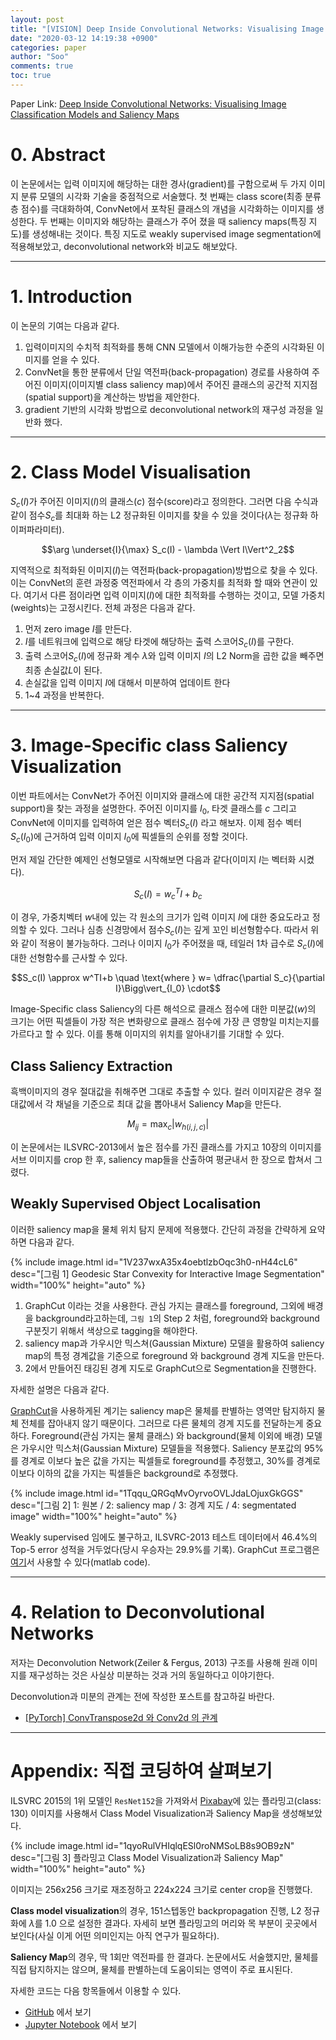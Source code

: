 ```yaml
---
layout: post
title: "[VISION] Deep Inside Convolutional Networks: Visualising Image Classification Models and Saliency Maps"
date: "2020-03-12 14:19:38 +0900"
categories: paper
author: "Soo"
comments: true
toc: true
---
```


Paper Link: [Deep Inside Convolutional Networks: Visualising Image Classification Models and Saliency Maps](https://arxiv.org/abs/1312.6034)

# 0. Abstract

이 논문에서는 입력 이미지에 해당하는 대한 경사(gradient)를 구함으로써 두 가지 이미지 분류 모델의 시각화 기술을 중점적으로 서술했다. 첫 번째는 class score(최종 분류층 점수)를 극대화하여, ConvNet에서 포착된 클래스의 개념을 시각화하는 이미지를 생성한다. 두 번째는 이미지와 해당하는 클래스가 주어 졌을 때 saliency maps(특징 지도)를 생성해내는 것이다. 특징 지도로 weakly supervised image segmentation에 적용해보았고, deconvolutional network와 비교도 해보았다.

---

# 1. Introduction

이 논문의 기여는 다음과 같다.

1. 입력이미지의 수치적 최적화를 통해 CNN 모델에서 이해가능한 수준의 시각화된 이미지를 얻을 수 있다.
2. ConvNet을 통한 분류에서 단일 역전파(back-propagation) 경로를 사용하여 주어진 이미지(이미지별 class saliency map)에서 주어진 클래스의 공간적 지지점(spatial support)을 계산하는 방법을 제안한다. 
3. gradient 기반의 시각화 방법으로 deconvolutional network의 재구성 과정을 일반화 했다.

---

# 2. Class Model Visualisation

$S_c(I)$가 주어진 이미지($I$)의 클래스($c$) 점수(score)라고 정의한다. 그러면 다음 수식과 같이 점수$S_c$를 최대화 하는 L2 정규화된 이미지를 찾을 수 있을 것이다($\lambda$는 정규화 하이퍼파라미터).

$$\arg \underset{I}{\max} S_c(I) - \lambda \Vert I\Vert^2_2$$

지역적으로 최적화된 이미지($I$)는 역전파(back-propagation)방법으로 찾을 수 있다. 이는 ConvNet의 훈련 과정중 역전파에서 각 층의 가중치를 최적화 할 때와 연관이 있다. 여기서 다른 점이라면 입력 이미지($I$)에 대한 최적화를 수행하는 것이고, 모델 가중치(weights)는 고정시킨다. 전체 과정은 다음과 같다.

1. 먼저 zero image $I$를 만든다.
2. $I$를 네트워크에 입력으로 해당 타겟에 해당하는 출력 스코어$S_c(I)$를 구한다.
3. 출력 스코어$S_c(I)$에 정규화 계수 $\lambda$와 입력 이미지 $I$의 L2 Norm을 곱한 값을 빼주면 최종 손실값$L$이 된다.
4. 손실값을 입력 이미지 $I$에 대해서 미분하여 업데이트 한다
5. 1~4 과정을 반복한다.

---

# 3. Image-Specific class Saliency Visualization

이번 파트에서는 ConvNet가 주어진 이미지와 클래스에 대한 공간적 지지점(spatial support)을 찾는 과정을 설명한다. 주어진 이미지를 $I_0$, 타겟 클래스를 $c$ 그리고 ConvNet에 이미지를 입력하여 얻은 점수 벡터$S_c(I)$ 라고 해보자. 이제 점수 벡터 $S_c(I_0)$에 근거하여 입력 이미지 $I_0$에 픽셀들의 순위를 정할 것이다.

먼저 제일 간단한 예제인 선형모델로 시작해보면 다음과 같다(이미지 $I$는 벡터화 시켰다). 

$$S_c(I) = w_c^TI+b_c$$

이 경우, 가중치벡터 $w$내에 있는 각 원소의 크기가 입력 이미지 $I$에 대한 중요도라고 정의할 수 있다. 그러나 심층 신경망에서 점수$S_c(I)$는 깊게 꼬인 비선형함수다. 따라서 위와 같이 적용이 불가능하다. 그러나 이미지 $I_0$가 주어졌을 때, 테일러 1차 급수로 $S_c(I)$에 대한 선형함수를 근사할 수 있다.

$$S_c(I) \approx w^TI+b \quad \text{where } w= \dfrac{\partial S_c}{\partial I}\Bigg\vert_{I_0} \cdot$$

Image-Specific class Saliency의 다른 해석으로 클래스 점수에 대한 미분값($w$)의 크기는 어떤 픽셀들이 가장 적은 변화량으로 클래스 점수에 가장 큰 영향일 미치는지를 가르다고 할 수 있다. 이를 통해 이미지의 위치를 알아내기를 기대할 수 있다.

## Class Saliency Extraction

흑백이미지의 경우 절대값을 취해주면 그대로 추출할 수 있다. 컬러 이미지같은 경우 절대값에서 각 채널을 기준으로 최대 값을 뽑아내서 Saliency Map을 만든다.

$$M_{ij} = \max_c \vert w_{h(i, j, c)} \vert$$

이 논문에서는 ILSVRC-2013에서 높은 점수를 가진 클래스를 가지고 10장의 이미지를 서브 이미지를 crop 한 후, saliency map들을 산출하여 평균내서 한 장으로 합쳐서 그렸다.

## Weakly Supervised Object Localisation

이러한 saliency map을 물체 위치 탐지 문제에 적용했다. 간단히 과정을 간략하게 요약하면 다음과 같다.

{% include image.html id="1V237wxA35x4oebtlzbOqc3h0-nH44cL6" desc="[그림 1] Geodesic Star Convexity for Interactive Image Segmentation" width="100%" height="auto" %}

1. GraphCut 이라는 것을 사용한다. 관심 가지는 클래스를 foreground, 그외에 배경을 background라고하는데, `그림 1`의 Step 2 처럼, foreground와 background 구분짓기 위해서 색상으로 tagging을 해야한다.
2. saliency map과 가우시안 믹스쳐(Gaussian Mixture) 모델을 활용하여 saliency map의 특정 경계값을 기준으로 foreground 와 background 경계 지도을 만든다.
3. 2에서 만들어진 태깅된 경계 지도로 GraphCut으로 Segmentation을 진행한다.

자세한 설명은 다음과 같다.

[GraphCut](http://www.csd.uwo.ca/~yuri/Papers/iccv01.pdf)을 사용하게된 계기는 saliency map은 물체를 판별하는 영역만 탐지하지 물체 전체를 잡아내지 않기 때문이다. 그러므로 다른 물체의 경계 지도를 전달하는게 중요하다. Foreground(관심 가지는 물체 클래스) 와 background(물체 이외에 배경) 모델은 가우시안 믹스처(Gaussian Mixture) 모델들을 적용했다. Saliency 분포값의 95%를 경계로 이보다 높은 값을 가지는 픽셀들로 foreground를 추정했고, 30%를 경계로 이보다 이하의 값을 가지는 픽셀들은 background로 추정했다. 

{% include image.html id="1Tqqu_QRGqMvOyrvoOVLJdaLOjuxGkGGS" desc="[그림 2] 1: 원본 / 2: saliency map / 3: 경계 지도 / 4: segmentated image" width="100%" height="auto" %}

Weakly supervised 임에도 불구하고, ILSVRC-2013 테스트 데이터에서 46.4%의 Top-5 error 성적을 거두었다(당시 우승자는 29.9%를 기록). GraphCut 프로그램은 [여기](http://www.robots.ox.ac.uk/~vgg/software/iseg/)서 사용할 수 있다(matlab code).

---

# 4. Relation to Deconvolutional Networks

저자는 Deconvolution Network(Zeiler & Fergus, 2013) 구조를 사용해 원래 이미지를 재구성하는 것은 사실상 미분하는 것과 거의 동일하다고 이야기한다. 

Deconvolution과 미분의 관계는 전에 작성한 포스트를 참고하길 바란다.

- [[PyTorch] ConvTranspose2d 와 Conv2d 의 관계](https://simonjisu.github.io/datascience/2019/10/27/convtranspose2d.html)

---

# Appendix: 직접 코딩하여 살펴보기

ILSVRC 2015의 1위 모델인 `ResNet152`을 가져와서 [Pixabay](https://pixabay.com/ko/)에 있는 플라밍고(class: 130) 이미지를 사용해서 Class Model Visualization과 Saliency Map을 생성해보았다.

{% include image.html id="1qyoRulVHIqlqESl0roNMSoLB8s9OB9zN" desc="[그림 3] 플라밍고 Class Model Visualization과 Saliency Map" width="100%" height="auto" %}

이미지는 256x256 크기로 재조정하고 224x224 크기로 center crop을 진행했다. 

**Class model visualization**의 경우, 151스텝동안 backpropagation 진행, L2 정규화에 $\lambda$를 1.0 으로 설정한 결과다. 자세히 보면 플라밍고의 머리와 목 부분이 곳곳에서 보인다(사실 이게 어떤 의미인지는 아직 연구가 필요하다). 

**Saliency Map**의 경우, 딱 1회만 역전파를 한 결과다. 논문에서도 서술했지만, 물체를 직접 탐지하지는 않으며, 물체를 판별하는데 도움이되는 영역이 주로 표시된다.

자세한 코드는 다음 항목들에서 이용할 수 있다.

- [GitHub](https://github.com/simonjisu/pytorch_tutorials/blob/master/02_VISION/03_deep_inside_cnn.ipynb) 에서 보기
- [Jupyter Notebook](https://nbviewer.jupyter.org/github/simonjisu/pytorch_tutorials/blob/master/02_VISION/03_deep_inside_cnn.ipynb) 에서 보기